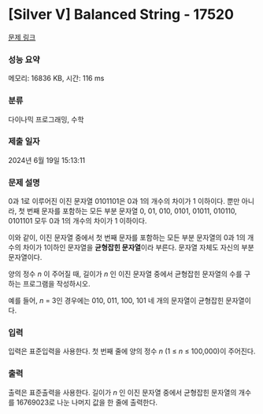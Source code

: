 # [Silver V] Balanced String - 17520 

[문제 링크](https://www.acmicpc.net/problem/17520) 

### 성능 요약

메모리: 16836 KB, 시간: 116 ms

### 분류

다이나믹 프로그래밍, 수학

### 제출 일자

2024년 6월 19일 15:13:11

### 문제 설명

<p>0과 1로 이루어진 이진 문자열 0101101은 0과 1의 개수의 차이가 1 이하이다. 뿐만 아니라, 첫 번째 문자를 포함하는 모든 부분 문자열 0, 01, 010, 0101, 01011, 010110, 0101101 모두 0과 1의 개수의 차이가 1 이하이다.</p>

<p>이와 같이, 이진 문자열 중에서 첫 번째 문자를 포함하는 모든 부분 문자열의 0과 1의 개수의 차이가 1이하인 문자열을 <strong>균형잡힌 문자열</strong>이라 부른다. 문자열 자체도 자신의 부분 문자열이다.</p>

<p>양의 정수 <em>n</em> 이 주어질 때, 길이가 <em>n</em> 인 이진 문자열 중에서 균형잡힌 문자열의 수를 구하는 프로그램을 작성하시오.</p>

<p>예를 들어, <em>n</em> = 3인 경우에는 010, 011, 100, 101 네 개의 문자열이 균형잡힌 문자열이다.</p>

### 입력 

 <p>입력은 표준입력을 사용한다. 첫 번째 줄에 양의 정수 <em>n</em> (1 ≤ <em>n</em> ≤ 100,000)이 주어진다.</p>

### 출력 

 <p>출력은 표준출력을 사용한다. 길이가 <em>n</em> 인 이진 문자열 중에서 균형잡힌 문자열의 개수를 16769023로 나눈 나머지 값을 한 줄에 출력한다.</p>

